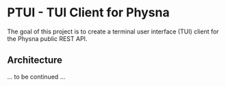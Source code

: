 # PTUI - TUI Client for Physna

The goal of this project is to create a terminal user interface (TUI) client for the Physna public REST API.

## Architecture

... to be continued ...
